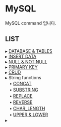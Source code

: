 # MySQL

MySQL command 입니다.

## LIST

▸ [DATABASE & TABLES](https://github.com/moeyg/MySQL/blob/main/DATABASE_TABLES.md)
<br>
▸ [INSERT DATA](https://github.com/moeyg/MySQL/blob/main/INSERT_DATA.md)
<br>
▸ [NULL & NOT NULL](https://github.com/moeyg/MySQL/blob/main/NULL_NOT_NULL.md)
<br>
▸ [PRIMARY KEY]()
<br>
▸ [CRUD]()
<br>
▸ String functions <br>
　• [CONCAT]() <br>
　• [SUBSTRING]()<br>
　• [REPLACE]()<br>
　• [REVERSE]()<br>
　• [CHAR_LENGTH]()<br>
　• [UPPER & LOWER]()
<br>
▸
